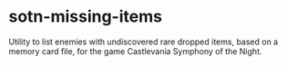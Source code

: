 # sotn-missing-items
Utility to list enemies with undiscovered rare dropped items, based on a memory card file, for the game Castlevania Symphony of the Night.
